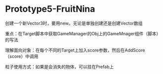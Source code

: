 # Prototype5-FruitNina

创建一个新Vector3时，要用new。无论是单独创建还是创建Vector数组

重点：在Target脚本中获取GameManager的Obj上的GameMnager组件（脚本）的写法

理解面向对象：在每个不同的Target上加入score参数，然后在AddScore（score）中调用

粒子使用方式：如果是会消失的物体，可以挂在Prefab上